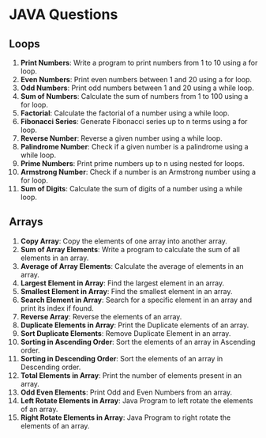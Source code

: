 # **JAVA Questions**
## Loops
1. **Print Numbers**: Write a program to print numbers from 1 to 10 using a for loop.
2. **Even Numbers**: Print even numbers between 1 and 20 using a for loop.
3. **Odd Numbers**: Print odd numbers between 1 and 20 using a while loop.
4. **Sum of Numbers**: Calculate the sum of numbers from 1 to 100 using a for loop.
5. **Factorial**: Calculate the factorial of a number using a while loop.
6. **Fibonacci Series**: Generate Fibonacci series up to n terms using a for loop.
7. **Reverse Number**: Reverse a given number using a while loop.
8. **Palindrome Number**: Check if a given number is a palindrome using a while loop.
9. **Prime Numbers**: Print prime numbers up to n using nested for loops.
10. **Armstrong Number**: Check if a number is an Armstrong number using a for loop.
11. **Sum of Digits**: Calculate the sum of digits of a number using a while loop.

## Arrays
1. **Copy Array**: Copy the elements of one array into another array.
2. **Sum of Array Elements**: Write a program to calculate the sum of all elements in an array.
3. **Average of Array Elements**: Calculate the average of elements in an array.
4. **Largest Element in Array**: Find the largest element in an array.
5. **Smallest Element in Array**: Find the smallest element in an array.
6. **Search Element in Array**: Search for a specific element in an array and print its index if found.
7. **Reverse Array**: Reverse the elements of an array.
8. **Duplicate Elements in Array**: Print the Duplicate elements of an array.
9. **Sort Duplicate Elements**: Remove Duplicate Element in an array.
10. **Sorting in Ascending Order**: Sort the elements of an array in Ascending order.
11. **Sorting in Descending Order**: Sort the elements of an array in Descending order.
12. **Total Elements in Array**: Print the number of elements present in an array.
13. **Odd Even Elements**: Print Odd and Even Numbers from an array.
14. **Left Rotate Elements in Array**: Java Program to left rotate the elements of an array.
15. **Right Rotate Elements in Array**: Java Program to right rotate the elements of an array.